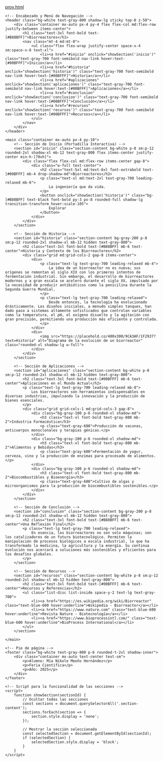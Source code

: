 [proy.html](https://github.com/user-attachments/files/22416536/proy.html)
<!DOCTYPE html>
<html lang="es">
<head>
    <meta charset="UTF-8">
    <meta name="viewport" content="width=device-width, initial-scale=1.0">
    <title>Biorreactores: Innovación en Biotecnología</title>
    <!-- Incluir el CDN de Tailwind CSS para el estilo -->
    <script src="https://cdn.tailwindcss.com"></script>
    <link rel="preconnect" href="https://fonts.googleapis.com">
    <link rel="preconnect" href="https://fonts.gstatic.com" crossorigin>
    <link href="https://fonts.googleapis.com/css2?family=Inter:wght@400;600;700&display=swap" rel="stylesheet">
    <style>
        body {
            font-family: 'Inter', sans-serif;
            scroll-behavior: smooth;
        }
        .nav-link {
            transition: all 0.3s ease-in-out;
        }
        .nav-link:hover {
            transform: translateY(-2px);
            color: #B88BFF; /* color lila en hover */
        }
    </style>
</head>
<body class="bg-gray-50 text-gray-800">

    <!-- Encabezado y Menú de Navegación -->
    <header class="bg-white text-gray-800 shadow-lg sticky top-0 z-50">
        <div class="container mx-auto px-4 py-4 flex flex-col md:flex-row justify-between items-center">
            <h1 class="text-3xl font-bold text-[#B88BFF]">Biorreactores</h1>
            <nav class="mt-4 md:mt-0">
                <ul class="flex flex-wrap justify-center space-x-4 sm:space-x-6 text-xl">
                    <li><a href="#inicio" onclick="showSection('inicio')" class="text-gray-700 font-semibold nav-link hover:text-[#00BFFF]">Inicio</a></li>
                    <li><a href="#historia" onclick="showSection('historia')" class="text-gray-700 font-semibold nav-link hover:text-[#00BFFF]">Historia</a></li>
                    <li><a href="#aplicaciones" onclick="showSection('aplicaciones')" class="text-gray-700 font-semibold nav-link hover:text-[#00BFFF]">Aplicaciones</a></li>
                    <li><a href="#conclusion" onclick="showSection('conclusion')" class="text-gray-700 font-semibold nav-link hover:text-[#00BFFF]">Conclusión</a></li>
                    <li><a href="#recursos" onclick="showSection('recursos')" class="text-gray-700 font-semibold nav-link hover:text-[#00BFFF]">Recursos</a></li>
                </ul>
            </nav>
        </div>
    </header>

    <main class="container mx-auto px-4 py-10">
        <!-- Sección de Inicio (Portadilla Interactiva) -->
        <section id="inicio" class="section-content bg-white p-8 sm:p-12 rounded-2xl shadow-xl mb-12 text-gray-800 flex items-center justify-center min-h-[70vh]">
            <div class="flex flex-col md:flex-row items-center gap-8">
                <div class="w-full text-center">
                    <h2 class="text-5xl md:text-6xl font-extrabold text-[#00BFFF] mb-4 drop-shadow-md">Biorreactores</h2>
                    <p class="text-xl md:text-2xl text-gray-700 leading-relaxed mb-6">
                        La ingeniería que da vida.
                    </p>
                    <button onclick="showSection('historia')" class="bg-[#B88BFF] text-black font-bold py-3 px-8 rounded-full shadow-lg transition-transform hover:scale-105">
                        Explorar
                    </button>
                </div>
            </div>
        </section>
        
        <!-- Sección de Historia -->
        <section id="historia" class="section-content bg-gray-200 p-8 sm:p-12 rounded-2xl shadow-xl mb-12 hidden text-gray-800">
            <h2 class="text-3xl font-bold text-[#B88BFF] mb-6 text-center">Historia y Contexto de los Biorreactores</h2>
            <div class="grid md:grid-cols-2 gap-8 items-center">
                <div>
                    <p class="text-lg text-gray-700 leading-relaxed mb-4">
                        La idea de un biorreactor no es nueva; sus orígenes se remontan al siglo XIX con los primeros intentos de fermentación industrial. Sin embargo, el desarrollo de biorreactores modernos y a gran escala se aceleró durante el siglo XX, impulsado por la necesidad de producir antibióticos como la penicilina durante la Segunda Guerra Mundial.
                    </p>
                    <p class="text-lg text-gray-700 leading-relaxed">
                        Desde entonces, la tecnología ha evolucionado drásticamente. Los diseños iniciales, a menudo simples tanques, han dado paso a sistemas altamente sofisticados que controlan variables como la temperatura, el pH, el oxígeno disuelto y la agitación con gran precisión, permitiendo una producción más eficiente y controlada.
                    </p>
                </div>
                <div>
                    <img src="https://placehold.co/400x300/9CA3AF/1F2937?text=Historia" alt="Diagrama de la evolución de un biorreactor" class="rounded-xl shadow-lg w-full">
                </div>
            </div>
        </section>

        <!-- Sección de Aplicaciones -->
        <section id="aplicaciones" class="section-content bg-white p-8 sm:p-12 rounded-2xl shadow-xl mb-12 hidden text-gray-800">
            <h2 class="text-3xl font-bold text-[#00BFFF] mb-6 text-center">Aplicaciones en el Mundo Actual</h2>
            <p class="text-lg text-gray-700 leading-relaxed mb-8">
                Los biorreactores son herramientas indispensables en diversas industrias, impulsando la innovación y la producción de bienes esenciales.
            </p>
            <div class="grid grid-cols-1 md:grid-cols-3 gap-8">
                <div class="bg-gray-100 p-6 rounded-xl shadow-md">
                    <h3 class="text-xl font-bold text-gray-800 mb-2">Industria Farmacéutica</h3>
                    <p class="text-gray-600">Producción de vacunas, anticuerpos monoclonales y terapias génicas.</p>
                </div>
                <div class="bg-gray-100 p-6 rounded-xl shadow-md">
                    <h3 class="text-xl font-bold text-gray-800 mb-2">Alimentos y Bebidas</h3>
                    <p class="text-gray-600">Fermentación de yogur, cerveza, vino y la producción de enzimas para procesado de alimentos.</p>
                </div>
                <div class="bg-gray-100 p-6 rounded-xl shadow-md">
                    <h3 class="text-xl font-bold text-gray-800 mb-2">Biocombustibles y Bioenergía</h3>
                    <p class="text-gray-600">Cultivo de algas y microorganismos para la producción de biocombustibles sostenibles.</p>
                </div>
            </div>
        </section>

        <!-- Sección de Conclusión -->
        <section id="conclusion" class="section-content bg-gray-200 p-8 sm:p-12 rounded-2xl shadow-xl mb-12 hidden text-gray-800">
            <h2 class="text-3xl font-bold text-[#B88BFF] mb-6 text-center">Una Reflexión Final</h2>
            <p class="text-lg text-gray-700 leading-relaxed">
                En esencia, los biorreactores no son solo máquinas; son los catalizadores de un futuro biotecnológico. Permiten la manipulación de procesos biológicos a escala industrial, lo que ha transformado la medicina, la agricultura y la energía. Su continua evolución nos acercará a soluciones más sostenibles y eficientes para los desafíos globales.
            </p>
        </section>

        <!-- Sección de Recursos -->
        <section id="recursos" class="section-content bg-white p-8 sm:p-12 rounded-2xl shadow-xl mb-12 hidden text-gray-800">
            <h2 class="text-3xl font-bold text-[#00BFFF] mb-6 text-center">Recursos y Referencias</h2>
            <ul class="list-disc list-inside space-y-2 text-lg text-gray-700">
                <li><a href="https://es.wikipedia.org/wiki/Biorreactor" class="text-blue-600 hover:underline">Wikipedia - Biorreactor</a></li>
                <li><a href="https://www.nature.com" class="text-blue-600 hover:underline">Revista Nature - Biotecnología</a></li>
                <li><a href="https://www.bioprocessintl.com/" class="text-blue-600 hover:underline">BioProcess International</a></li>
            </ul>
        </section>
        
    </main>

    <!-- Pie de página -->
    <footer class="bg-white text-gray-800 p-6 rounded-t-2xl shadow-inner">
        <div class="container mx-auto text-center text-sm">
            <p>Alumno: Mía Nikole Meoño Hernández</p>
            <p>Feria Científica</p>
            <p>Año: 2025</p>
        </div>
    </footer>

    <!-- Script para la funcionalidad de las secciones -->
    <script>
        function showSection(sectionId) {
            // Ocultar todas las secciones
            const sections = document.querySelectorAll('.section-content');
            sections.forEach(section => {
                section.style.display = 'none';
            });
            
            // Mostrar la sección seleccionada
            const selectedSection = document.getElementById(sectionId);
            if (selectedSection) {
                selectedSection.style.display = 'block';
            }
        }
    </script>

</body>
</html>
